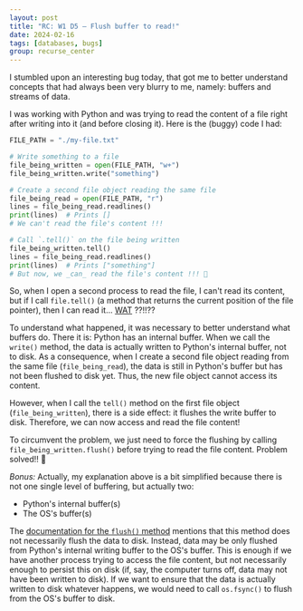 ```yaml
---
layout: post
title: "RC: W1 D5 — Flush buffer to read!"
date: 2024-02-16
tags: [databases, bugs]
group: recurse_center
---
```


I stumbled upon an interesting bug today, that got me to better understand concepts that had always been very blurry to
me, namely: buffers and streams of data.

I was working with Python and was trying to read the content of a file right after writing into it (and before closing
it). Here is the (buggy) code I had:

```python
FILE_PATH = "./my-file.txt"

# Write something to a file
file_being_written = open(FILE_PATH, "w+")
file_being_written.write("something")

# Create a second file object reading the same file
file_being_read = open(FILE_PATH, "r")
lines = file_being_read.readlines()
print(lines)  # Prints []
# We can't read the file's content !!!

# Call `.tell()` on the file being written
file_being_written.tell()
lines = file_being_read.readlines()
print(lines)  # Prints ["something"]
# But now, we _can_ read the file's content !!! 🤯
```

So, when I open a second process to read the file, I can't read its content, but if I call `file.tell()` (a method that
returns the current position of the file pointer), then I can read it... [WAT](https://www.destroyallsoftware.com/talks/wat) ??!!??

To understand what happened, it was necessary to better understand what buffers do.
There it is: Python has an internal buffer. When we call the `write()` method, the data is actually written to Python's
internal buffer, not to disk.
As a consequence, when I create a second file object reading from the same file (`file_being_read`), the data is still
in Python's buffer but has not been flushed to disk yet. Thus, the new file object cannot access its content.

However, when I call the `tell()` method on the first file object (`file_being_written`), there is a side effect: it
flushes the write buffer to disk. Therefore, we can now access and read the file content!

To circumvent the problem, we just need to force the flushing by calling `file_being_written.flush()` before trying to
read the file content. Problem solved!! 🎉

_Bonus:_
Actually, my explanation above is a bit simplified because there is not one single level of buffering, but actually two:

- Python's internal buffer(s)
- The OS's buffer(s)

The [documentation for the `flush()` method](https://docs.python.org/2/library/stdtypes.html#file.flush) mentions that
this method does not necessarily flush the data to disk.
Instead, data may be only flushed from Python's internal writing buffer to the OS's buffer.
This is enough if we have another process trying to access the file content, but not necessarily enough to persist this
on disk (if, say, the computer turns off, data may not have been written to disk).
If we want to ensure that the data is actually written to disk whatever happens, we would need to call `os.fsync()` to
flush from the OS's buffer to disk.


